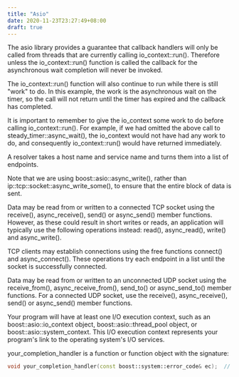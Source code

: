 ```yaml
---
title: "Asio"
date: 2020-11-23T23:27:49+08:00
draft: true
---
```


The asio library provides a guarantee that callback handlers will only be called from threads that are currently calling io_context::run(). Therefore unless the io_context::run() function is called the callback for the asynchronous wait completion will never be invoked.

The io_context::run() function will also continue to run while there is still "work" to do. In this example, the work is the asynchronous wait on the timer, so the call will not return until the timer has expired and the callback has completed.

It is important to remember to give the io_context some work to do before calling io_context::run(). For example, if we had omitted the above call to steady_timer::async_wait(), the io_context would not have had any work to do, and consequently io_context::run() would have returned immediately.

A resolver takes a host name and service name and turns them into a list of endpoints.

Note that we are using boost::asio::async_write(), rather than ip::tcp::socket::async_write_some(), to ensure that the entire block of data is sent.

Data may be read from or written to a connected TCP socket using the receive(), async_receive(), send() or async_send() member functions. However, as these could result in short writes or reads, an application will typically use the following operations instead: read(), async_read(), write() and async_write().

TCP clients may establish connections using the free functions connect() and async_connect(). These operations try each endpoint in a list until the socket is successfully connected. 

Data may be read from or written to an unconnected UDP socket using the receive_from(), async_receive_from(), send_to() or async_send_to() member functions. For a connected UDP socket, use the receive(), async_receive(), send() or async_send() member functions.

Your program will have at least one I/O execution context, such as an boost::asio::io_context object, boost::asio::thread_pool object, or boost::asio::system_context. This I/O execution context represents your program's link to the operating system's I/O services.

your_completion_handler is a function or function object with the signature:
```c++
void your_completion_handler(const boost::system::error_code& ec);  // must be const
```